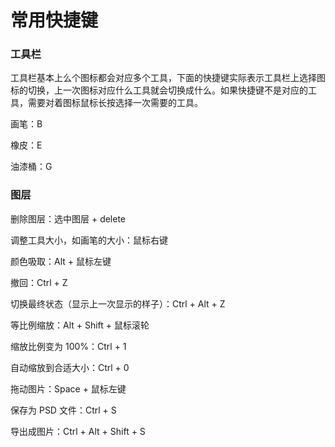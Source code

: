 # 常用快捷键

### 工具栏

工具栏基本上么个图标都会对应多个工具，下面的快捷键实际表示工具栏上选择图标的切换，上一次图标对应什么工具就会切换成什么。如果快捷键不是对应的工具，需要对着图标鼠标长按选择一次需要的工具。

画笔：B

橡皮：E

油漆桶：G



### 图层

删除图层：选中图层 + delete



调整工具大小，如画笔的大小：鼠标右键

颜色吸取：Alt + 鼠标左键

撤回：Ctrl + Z

切换最终状态（显示上一次显示的样子）：Ctrl + Alt + Z

等比例缩放：Alt + Shift + 鼠标滚轮

缩放比例变为 100%：Ctrl + 1

自动缩放到合适大小：Ctrl + 0

拖动图片：Space + 鼠标左键

保存为 PSD 文件：Ctrl + S

导出成图片：Ctrl + Alt + Shift + S